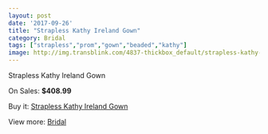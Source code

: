 ```yaml
---
layout: post
date: '2017-09-26'
title: "Strapless Kathy Ireland Gown"
category: Bridal
tags: ["strapless","prom","gown","beaded","kathy"]
image: http://img.transblink.com/4837-thickbox_default/strapless-kathy-ireland-gown.jpg
---
```

Strapless Kathy Ireland Gown

On Sales: **$408.99**
<a href="https://www.transblink.com/en/bridal/1513-strapless-kathy-ireland-gown.html"><amp-img layout="responsive" width="600" height="600" src="//img.transblink.com/4837-thickbox_default/strapless-kathy-ireland-gown.jpg" alt="Strapless Kathy Ireland Gown 0" /></a>
<a href="https://www.transblink.com/en/bridal/1513-strapless-kathy-ireland-gown.html"><amp-img layout="responsive" width="600" height="600" src="//img.transblink.com/4838-thickbox_default/strapless-kathy-ireland-gown.jpg" alt="Strapless Kathy Ireland Gown 1" /></a>

Buy it: [Strapless Kathy Ireland Gown](https://www.transblink.com/en/bridal/1513-strapless-kathy-ireland-gown.html "Strapless Kathy Ireland Gown")

View more: [Bridal](https://www.transblink.com/en/3-bridal "Bridal")